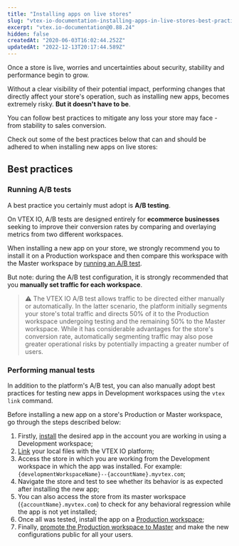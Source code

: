 ```yaml
---
title: "Installing apps on live stores"
slug: "vtex-io-documentation-installing-apps-in-live-stores-best-practices"
excerpt: "vtex.io-documentation@0.88.24"
hidden: false
createdAt: "2020-06-03T16:02:44.252Z"
updatedAt: "2022-12-13T20:17:44.589Z"
---
```

Once a store is live, worries and uncertainties about security, stability and performance begin to grow.

Without a clear visibility of their potential impact, performing changes that directly affect your store's operation, such as installing new apps, becomes extremely risky. **But it doesn't have to be**.

You can follow best practices to mitigate any loss your store may face - from stability to sales conversion.

Check out some of the best practices below that can and should be adhered to when installing new apps on live stores:

## Best practices

### Running A/B tests

A best practice you certainly must adopt is **A/B testing**.

On VTEX IO, A/B tests are designed entirely for **ecommerce businesses** seeking to improve their conversion rates by comparing and overlaying metrics from two different workspaces.

When installing a new app on your store, we strongly recommend you to install it on a Production workspace and then compare this workspace with the Master workspace by [running an A/B test](https://developers.vtex.com/vtex-developer-docs/docs/vtex-io-documentation-running-native-ab-testing).

But note: during the A/B test configuration, it is strongly recommended that you **manually set traffic for each workspace**.

>⚠️ The VTEX IO A/B test allows traffic to be directed either manually or automatically. In the latter scenario, the platform initially segments your store's total traffic and directs 50% of it to the Production workspace undergoing testing and the remaining 50% to the Master workspace. While it has considerable advantages for the store's conversion rate, automatically segmenting traffic may also pose greater operational risks by potentially impacting a greater number of users.

### Performing manual tests

In addition to the platform's A/B test, you can also manually adopt best practices for testing new apps in Development workspaces using the `vtex link` command.

Before installing a new app on a store's Production or Master workspace, go through the steps described below:

1. Firstly, [install](https://developers.vtex.com/vtex-developer-docs/docs/vtex-io-documentation-installing-an-app) the desired app in the account you are working in using a Development workspace;
2. [Link](https://developers.vtex.com/vtex-developer-docs/docs/vtex-io-documentation-linking-an-app) your local files with the VTEX IO platform;
3. Access the store in which you are working from the Development workspace in which the app was installed. For example: `{developmentWorkspaceName}--{accountName}.myvtex.com`;
4. Navigate the store and test to see whether its behavior is as expected after installing the new app;
5. You can also access the store from its master workspace (`{accountName}.myvtex.com`) to check for any behavioral regression while the app is not yet installed;
6. Once all was tested, install the app on a [Production workspace](https://developers.vtex.com/vtex-developer-docs/docs/vtex-io-documentation-creating-a-production-workspace);
7. Finally, [promote the Production workspace to Master](https://developers.vtex.com/vtex-developer-docs/docs/vtex-io-documentation-promoting-a-workspace-to-master) and make the new configurations public for all your users.
